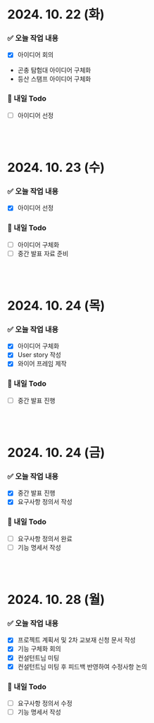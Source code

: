 # 2024. 10. 22 (화)

### ✅ 오늘 작업 내용

- [x] 아이디어 회의
- 곤충 탐험대 아이디어 구체화
- 등산 스탬프 아이디어 구체화

### 📆 내일 Todo

- [ ] 아이디어 선정

<br>
<br>

# 2024. 10. 23 (수)

### ✅ 오늘 작업 내용

- [x] 아이디어 선정

### 📆 내일 Todo

- [ ] 아이디어 구체화
- [ ] 중간 발표 자료 준비

<br>
<br>

# 2024. 10. 24 (목)

### ✅ 오늘 작업 내용

- [x] 아이디어 구체화
- [x] User story 작성
- [x] 와이어 프레임 제작

### 📆 내일 Todo

- [ ] 중간 발표 진행

<br>
<br>

# 2024. 10. 24 (금)

### ✅ 오늘 작업 내용

- [x] 중간 발표 진행
- [x] 요구사항 정의서 작성

### 📆 내일 Todo

- [ ] 요구사항 정의서 완료
- [ ] 기능 명세서 작성

<br>
<br>

# 2024. 10. 28 (월)

### ✅ 오늘 작업 내용

- [x] 프로젝트 계획서 및 2차 교보재 신청 문서 작성
- [x] 기능 구체화 회의
- [x] 컨설턴트님 미팅
- [x] 컨설턴트님 미팅 후 피드백 반영하여 수정사항 논의

### 📆 내일 Todo

- [ ] 요구사항 정의서 수정
- [ ] 기능 명세서 작성

